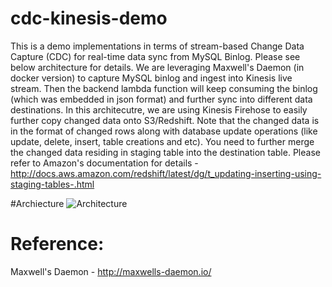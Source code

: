 # cdc-kinesis-demo

This is a demo implementations in terms of stream-based Change Data Capture (CDC) for real-time data sync from MySQL Binlog. 
Please see below architecture for details. We are leveraging Maxwell's Daemon (in docker version) to capture MySQL binlog and ingest into Kinesis live stream. Then the backend lambda function will keep consuming the binlog (which was embedded in json format) and further sync into different data destinations. In this architecutre, we are using Kinesis Firehose to easily further copy changed data onto S3/Redshift. Note that the changed data is in the format of changed rows along with database update operations (like update, delete, insert, table creations and etc). You need to further merge the changed data residing in staging table into the destination table. Please refer to Amazon's documentation for details - http://docs.aws.amazon.com/redshift/latest/dg/t_updating-inserting-using-staging-tables-.html 

#Archiecture
![Architecture](https://cloud.githubusercontent.com/assets/23010188/25442856/bd7f8f92-2ad8-11e7-903f-36ec390a0056.png)

Reference:
====================
Maxwell's Daemon - http://maxwells-daemon.io/ 

